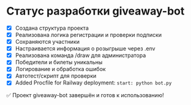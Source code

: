 # Статус разработки giveaway-bot

- [x] Создана структура проекта
- [x] Реализована логика регистрации и проверки подписки
- [x] Сохраняются участники
- [x] Настраивается информация о розыгрыше через .env
- [x] Реализована команда /draw для администратора
- [x] Победители и билеты уникальны
- [x] Логирование и обработка ошибок
- [x] Автотест/скрипт для проверки
- [x] Added Procfile for Railway deployment: `start: python bot.py`

✅ Проект giveaway-bot завершён и готов к использованию! 
